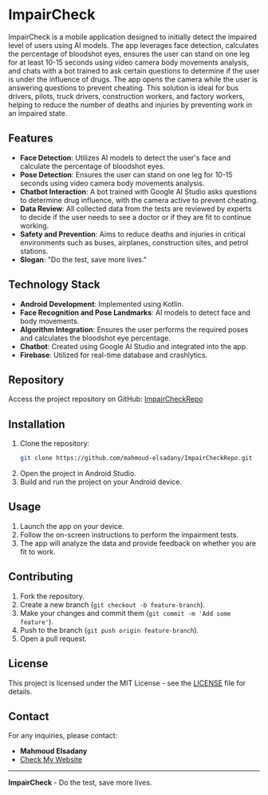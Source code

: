 # ImpairCheck

ImpairCheck is a mobile application designed to initially detect the impaired level of users using AI models. The app leverages face detection, calculates the percentage of bloodshot eyes, ensures the user can stand on one leg for at least 10-15 seconds using video camera body movements analysis, and chats with a bot trained to ask certain questions to determine if the user is under the influence of drugs. The app opens the camera while the user is answering questions to prevent cheating. This solution is ideal for bus drivers, pilots, truck drivers, construction workers, and factory workers, helping to reduce the number of deaths and injuries by preventing work in an impaired state.

## Features

- **Face Detection**: Utilizes AI models to detect the user's face and calculate the percentage of bloodshot eyes.
- **Pose Detection**: Ensures the user can stand on one leg for 10-15 seconds using video camera body movements analysis.
- **Chatbot Interaction**: A bot trained with Google AI Studio asks questions to determine drug influence, with the camera active to prevent cheating.
- **Data Review**: All collected data from the tests are reviewed by experts to decide if the user needs to see a doctor or if they are fit to continue working.
- **Safety and Prevention**: Aims to reduce deaths and injuries in critical environments such as buses, airplanes, construction sites, and petrol stations.
- **Slogan**: "Do the test, save more lives."

## Technology Stack

- **Android Development**: Implemented using Kotlin.
- **Face Recognition and Pose Landmarks**: AI models to detect face and body movements.
- **Algorithm Integration**: Ensures the user performs the required poses and calculates the bloodshot eye percentage.
- **Chatbot**: Created using Google AI Studio and integrated into the app.
- **Firebase**: Utilized for real-time database and crashlytics.

## Repository

Access the project repository on GitHub: [ImpairCheckRepo](https://github.com/mahmoud-elsadany/ImpairCheckRepo)

## Installation

1. Clone the repository:
   ```bash
   git clone https://github.com/mahmoud-elsadany/ImpairCheckRepo.git
   ```
2. Open the project in Android Studio.
3. Build and run the project on your Android device.

## Usage

1. Launch the app on your device.
2. Follow the on-screen instructions to perform the impairment tests.
3. The app will analyze the data and provide feedback on whether you are fit to work.

## Contributing

1. Fork the repository.
2. Create a new branch (`git checkout -b feature-branch`).
3. Make your changes and commit them (`git commit -m 'Add some feature'`).
4. Push to the branch (`git push origin feature-branch`).
5. Open a pull request.

## License

This project is licensed under the MIT License - see the [LICENSE](LICENSE) file for details.

## Contact

For any inquiries, please contact:
- **Mahmoud Elsadany**
- [Check My Website](http://mahmoudelsadany.space/)

---

**ImpairCheck** - Do the test, save more lives.

